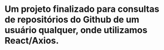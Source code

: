 # Um projeto finalizado para consultas de repositórios do Github de um usuário qualquer, onde utilizamos React/Axios.
